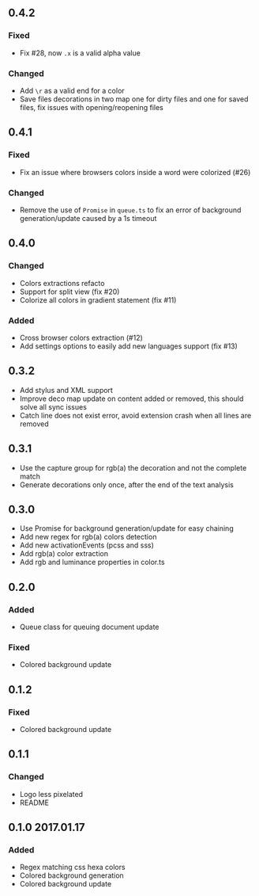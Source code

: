 ## 0.4.2

### Fixed

- Fix #28, now `.x` is a valid alpha value

### Changed

- Add `\r` as a valid end for a color
- Save files decorations in two map one for dirty files and one for saved files, fix issues with opening/reopening files

## 0.4.1

### Fixed

- Fix an issue where browsers colors inside a word were colorized (#26)

### Changed

- Remove the use of `Promise` in `queue.ts` to fix an error of background generation/update caused by a 1s timeout

## 0.4.0

### Changed

- Colors extractions refacto
- Support for split view (fix #20)
- Colorize all colors in gradient statement (fix #11)

### Added

- Cross browser colors extraction (#12)
- Add settings options to easily add new languages support (fix #13)

## 0.3.2

- Add stylus and XML support
- Improve deco map update on content added or removed, this should solve all sync issues
- Catch line does not exist error, avoid extension crash when all lines are removed

## 0.3.1

- Use the capture group for rgb(a) the decoration and not the complete match
- Generate decorations only once, after the end of the text analysis

## 0.3.0

- Use Promise for background generation/update for easy chaining
- Add new regex for rgb(a) colors detection
- Add new activationEvents (pcss and sss)
- Add rgb(a) color extraction
- Add rgb and luminance properties in color.ts

## 0.2.0

### Added

- Queue class for queuing document update

### Fixed

- Colored background update

## 0.1.2

### Fixed

- Colored background update

## 0.1.1

### Changed

- Logo less pixelated
- README

## 0.1.0 2017.01.17

### Added

- Regex matching css hexa colors
- Colored background generation
- Colored background update
